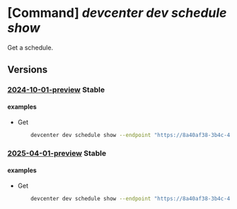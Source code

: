 # [Command] _devcenter dev schedule show_

Get a schedule.

## Versions

### [2024-10-01-preview](/Resources/data-plane/microsoft.devcenter/L3Byb2plY3RzL3t9L3Bvb2xzL3t9L3NjaGVkdWxlcy97fQ==/2024-10-01-preview.xml) **Stable**

<!-- data-plane:microsoft.devcenter /projects/{}/pools/{}/schedules/{} 2024-10-01-preview -->

#### examples

- Get
    ```bash
        devcenter dev schedule show --endpoint "https://8a40af38-3b4c-4672-a6a4-5e964b1870ed-contosodevcenter.centralus.devcenter.azure.com/" --pool-name "DevPool" --project-name "DevProject"
    ```

### [2025-04-01-preview](/Resources/data-plane/microsoft.devcenter/L3Byb2plY3RzL3t9L3Bvb2xzL3t9L3NjaGVkdWxlcy97fQ==/2025-04-01-preview.xml) **Stable**

<!-- data-plane:microsoft.devcenter /projects/{}/pools/{}/schedules/{} 2025-04-01-preview -->

#### examples

- Get
    ```bash
        devcenter dev schedule show --endpoint "https://8a40af38-3b4c-4672-a6a4-5e964b1870ed-contosodevcenter.centralus.devcenter.azure.com/" --pool-name "DevPool" --project-name "DevProject"
    ```
